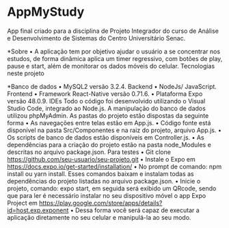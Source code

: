 # AppMyStudy
App final criado para a disciplina de Projeto Integrador do curso de Análise e Desenvolvimento de Sistemas do Centro Universitário Senac.

*Sobre
•	A aplicação tem por objetivo ajudar o usuário a se concentrar nos estudos, de forma dinâmica aplica um timer regressivo, com botões de play, pause e start, além de monitorar os dados móveis do celular.
Tecnologias neste projeto

*Banco de dados
•	MySQL2 versão 3.2.4.
Backend
•	NodeJs/ JavaScript.
Frontend
•	Framework React-Native versão 0.71.6.
•	Plataforma Expo versão 48.0.9.
IDEs
Todo o código foi desenvolvido utilizando o Visual Studio Code, integrado ao Node.js.
A manipulação do banco de dados utilizou phpMyAdmin.
As pastas do projeto estão dispostas da seguinte forma
•	As navegações entre telas estão em App.js.
•	Código fonte está disponível na pasta Src/Componentes e na raiz do projeto, arquivo App.js.
•	Os scripts de banco de dados estão disponíveis em Controller.js.
•	As dependências para a criação do projeto estão na pasta node_Modules e descritas no arquivo package.json.
Para testes 
•	Git clone https://github.com/seu-usuario/seu-projeto.git 
•	Instale o Expo em https://docs.expo.io/get-started/installation/
•	No prompt de comando:  npm install ou yarn install. Esses comandos baixam e instalam todas as dependências do projeto listadas no arquivo package.json.
•	Inicie o projeto, comando: expo start, em seguida será exibido um QRcode, sendo que para ler é necessário instalar no seu dispositivo móvel o app Expo Project em https://play.google.com/store/apps/details?id=host.exp.exponent
•	Dessa forma você será capaz de executar a aplicação diretamente no seu celular e manipulá-la ao seu modo.
